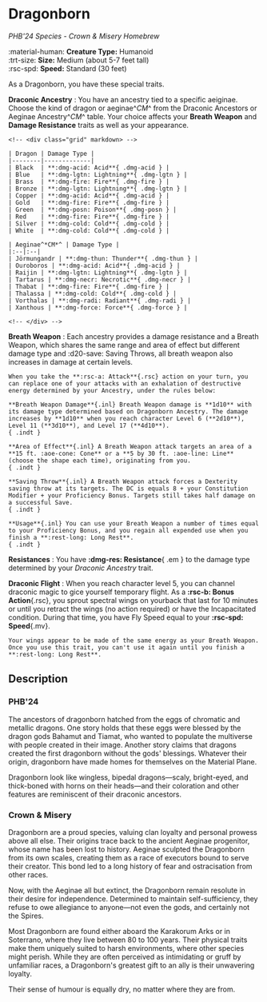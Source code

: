 # Dragonborn

*PHB'24 Species - Crown & Misery Homebrew*

:material-human: **Creature Type:** Humanoid  
:trt-size: **Size:** Medium (about 5-7 feet tall)  
:rsc-spd: **Speed:** Standard (30 feet)

As a Dragonborn, you have these special traits.

<div class="dl-bootstrap" markdown>

**Draconic Ancestry**
:   You have an ancestry tied to a specific aeiginae. Choose the kind of dragon or aeginae^*CM*^ from the Draconic Ancestors or Aeginae Ancestry^*CM*^ table. Your choice affects your **Breath Weapon** and **Damage Resistance** traits as well as your appearance.

    <!-- <div class="grid" markdown> -->

    | Dragon | Damage Type |
    |--------|-------------|
    | Black  | **:dmg-acid: Acid**{ .dmg-acid } |
    | Blue   | **:dmg-lgtn: Lightning**{ .dmg-lgtn } |
    | Brass  | **:dmg-fire: Fire**{ .dmg-fire } |
    | Bronze | **:dmg-lgtn: Lightning**{ .dmg-lgtn } |
    | Copper | **:dmg-acid: Acid**{ .dmg-acid } |
    | Gold   | **:dmg-fire: Fire**{ .dmg-fire } |
    | Green  | **:dmg-posn: Poison**{ .dmg-posn } |
    | Red    | **:dmg-fire: Fire**{ .dmg-fire } |
    | Silver | **:dmg-cold: Cold**{ .dmg-cold } |
    | White  | **:dmg-cold: Cold**{ .dmg-cold } |

    | Aeginae^*CM*^ | Damage Type |
    |:--|:--|
    | Jörmungandr | **:dmg-thun: Thunder**{ .dmg-thun } |
    | Ouroboros | **:dmg-acid: Acid**{ .dmg-acid } |
    | Raijin | **:dmg-lgtn: Lightning**{ .dmg-lgtn } |
    | Tartarus | **:dmg-necr: Necrotic**{ .dmg-necr } |
    | Thabat | **:dmg-fire: Fire**{ .dmg-fire } |
    | Thalassa | **:dmg-cold: Cold**{ .dmg-cold } |
    | Vorthalas | **:dmg-radi: Radiant**{ .dmg-radi } |
    | Xanthous | **:dmg-force: Force**{ .dmg-force } |

    <!-- </div> -->

**Breath Weapon**
:   Each ancestry provides a damage resistance and a Breath Weapon, which shares the same range and area of effect but different damage type and :d20-save: Saving Throws, all breath weapon also increases in damage at certain levels.

    When you take the **:rsc-a: Attack**{.rsc} action on your turn, you can replace one of your attacks with an exhalation of destructive energy determined by your Ancestry, under the rules below:

    **Breath Weapon Damage**{.inl} Breath Weapon damage is **1d10** with its damage type determined based on Dragonborn Ancestry. The damage increases by **1d10** when you reach character Level 6 (**2d10**), Level 11 (**3d10**), and Level 17 (**4d10**). 
    { .indt }

    **Area of Effect**{.inl} A Breath Weapon attack targets an area of a **15 ft. :aoe-cone: Cone** or a **5 by 30 ft. :aoe-line: Line** (choose the shape each time), originating from you. 
    { .indt }

    **Saving Throw**{.inl} A Breath Weapon attack forces a Dexterity saving throw at its targets. The DC is equals 8 + your Constitution Modifier + your Proficiency Bonus. Targets still takes half damage on a successful Save.
    { .indt }

    **Usage**{.inl} You can use your Breath Weapon a number of times equal to your Proficiency Bonus, and you regain all expended use when you finish a **:rest-long: Long Rest**.
    { .indt }

**Resistances**
:   You have **:dmg-res: Resistance**{ .em } to the damage type determined by your *Draconic Ancestry* trait.

**Draconic Flight**
:   When you reach character level 5, you can channel draconic magic to gice yourself temporary flight. As a **:rsc-b: Bonus Action**{.rsc}, you sprout spectral wings on yourback that last for 10 minutes or until you retract the wings (no action required) or have the Incapacitated condition. During that time, you have Fly Speed equal to your **:rsc-spd: Speed**{.mv}.

    Your wings appear to be made of the same energy as your Breath Weapon. Once you use this trait, you can't use it again until you finish a **:rest-long: Long Rest**.

</div>

## Description

### PHB'24

The ancestors of dragonborn hatched from the eggs of chromatic and metallic dragons. One story holds that these eggs were blessed by the dragon gods Bahamut and Tiamat, who wanted to populate the multiverse with people created in their image. Another story claims that dragons created the first dragonborn without the gods' blessings. Whatever their origin, dragonborn have made homes for themselves on the Material Plane.

Dragonborn look like wingless, bipedal dragons—scaly, bright-eyed, and thick-boned with horns on their heads—and their coloration and other features are reminiscent of their draconic ancestors.

### Crown & Misery

Dragonborn are a proud species, valuing clan loyalty and personal prowess above all else. Their origins trace back to the ancient Aeginae progenitor, whose name has been lost to history. Aeginae sculpted the Dragonborn from its own scales, creating them as a race of executors bound to serve their creator. This bond led to a long history of fear and ostracisation from other races.

Now, with the Aeginae all but extinct, the Dragonborn remain resolute in their desire for independence. Determined to maintain self-sufficiency, they refuse to owe allegiance to anyone—not even the gods, and certainly not the Spires.

Most Dragonborn are found either aboard the Karakorum Arks or in Soterrano, where they live between 80 to 100 years. Their physical traits make them uniquely suited to harsh environments, where other species might perish. While they are often perceived as intimidating or gruff by unfamiliar races, a Dragonborn's greatest gift to an ally is their unwavering loyalty. 

Their sense of humour is equally dry, no matter where they are from.
